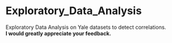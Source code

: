 # Exploratory_Data_Analysis
Exploratory Data Analysis on Yale datasets to detect correlations.   
 **I would greatly appreciate your feedback.**
